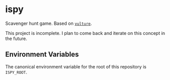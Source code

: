 # ispy

Scavenger hunt game. Based on [`vulture`](https://github.com/cloudydaiyz/vulture).

This project is incomplete. I plan to come back and iterate on this concept in the future.

## Environment Variables

The canonical environment variable for the root of this repository is `ISPY_ROOT`.